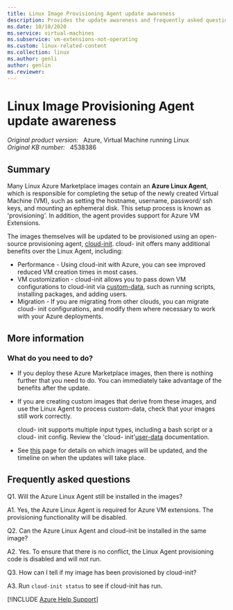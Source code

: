 ```yaml
---
title: Linux Image Provisioning Agent update awareness
description: Provides the update awareness and frequently asked questions about Linux Image Provisioning Agent.
ms.date: 10/10/2020
ms.service: virtual-machines
ms.subservice: vm-extensions-not-operating
ms.custom: linux-related-content
ms.collection: linux
ms.author: genli
author: genlin
ms.reviewer: 
---
```

# Linux Image Provisioning Agent update awareness

_Original product version:_ &nbsp; Azure, Virtual Machine running Linux  
_Original KB number:_ &nbsp; 4538386

## Summary

Many Linux Azure Marketplace images contain an **Azure Linux Agent**, which is responsible for completing the setup of the newly created Virtual Machine (VM), such as setting the hostname, username, password/ ssh keys, and mounting an ephemeral disk. This setup process is known as 'provisioning'. In addition, the agent provides support for Azure VM Extensions.

The images themselves will be updated to be provisioned using an open-source provisioning agent, [cloud-init](/azure/virtual-machines/linux/using-cloud-init). cloud- init offers many additional benefits over the Linux Agent, including:

- Performance - Using cloud-init with Azure, you can see improved reduced VM creation times in most cases.
- VM customization - cloud-init allows you to pass down VM configurations to cloud-init via [custom-data](/azure/virtual-machines/linux/using-cloud-init#deploying-a-cloud-init-enabled-virtual-machine), such as running scripts, installing packages, and adding users.
- Migration - If you are migrating from other clouds, you can migrate cloud- init configurations, and modify them where necessary to work with your Azure deployments.

## More information

### What do you need to do?

- If you deploy these Azure Marketplace images, then there is nothing further that you need to do. You can immediately take advantage of the benefits after the update.
- If you are creating custom images that derive from these images, and use the Linux Agent to process custom-data, check that your images still work correctly.

    cloud- init supports multiple input types, including a bash script or a cloud- init config. Review the 'cloud- init'[user-data](https://cloudinit.readthedocs.io/en/latest/topics/format.html) documentation.
- See [this](/azure/virtual-machines/linux/using-cloud-init#cloud-init-overview) page for details on which images will be updated, and the timeline on when the updates will take place.

## Frequently asked questions

Q1. Will the Azure Linux Agent still be installed in the images?  

A1. Yes, the Azure Linux Agent is required for Azure VM extensions. The provisioning functionality will be disabled.  

Q2. Can the Azure Linux Agent and cloud-init be installed in the same image?  

A2. Yes. To ensure that there is no conflict, the Linux Agent provisioning code is disabled and will not run.  

Q3. How can I tell if my image has been provisioned by cloud-init?  

A3. Run `cloud-init status` to see if cloud-init has run.

[!INCLUDE [Azure Help Support](../../../includes/azure-help-support.md)]
